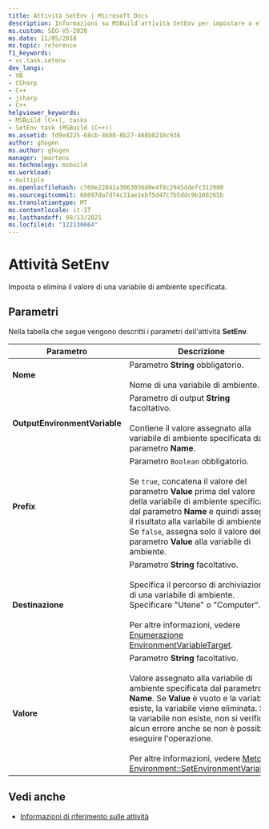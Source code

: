 ```yaml
---
title: Attività SetEnv | Microsoft Docs
description: Informazioni su MSBuild'attività SetEnv per impostare o eliminare il valore di una variabile di ambiente specificata.
ms.custom: SEO-VS-2020
ms.date: 11/05/2018
ms.topic: reference
f1_keywords:
- vc.task.setenv
dev_langs:
- VB
- CSharp
- C++
- jsharp
- C++
helpviewer_keywords:
- MSBuild (C++), tasks
- SetEnv task (MSBuild (C++))
ms.assetid: fd9e4225-68cb-4608-8b27-468b0218c936
author: ghogen
ms.author: ghogen
manager: jmartens
ms.technology: msbuild
ms.workload:
- multiple
ms.openlocfilehash: c760e22842a3063036d0e4f8c2945ddefc312900
ms.sourcegitcommit: 68897da7d74c31ae1ebf5d47c7b5ddc9b108265b
ms.translationtype: MT
ms.contentlocale: it-IT
ms.lasthandoff: 08/13/2021
ms.locfileid: "122136664"
---
```

# <a name="setenv-task"></a>Attività SetEnv

Imposta o elimina il valore di una variabile di ambiente specificata.

## <a name="parameters"></a>Parametri

 Nella tabella che segue vengono descritti i parametri dell'attività **SetEnv**.

|Parametro|Descrizione|
|---------------|-----------------|
|**Nome**|Parametro **String** obbligatorio.<br /><br /> Nome di una variabile di ambiente.|
|**OutputEnvironmentVariable**|Parametro di output **String** facoltativo.<br /><br /> Contiene il valore assegnato alla variabile di ambiente specificata dal parametro **Name**.|
|**Prefix**|Parametro `Boolean` obbligatorio.<br /><br /> Se `true`, concatena il valore del parametro **Value** prima del valore della variabile di ambiente specificato dal parametro **Name** e quindi assegna il risultato alla variabile di ambiente. Se `false`, assegna solo il valore del parametro **Value** alla variabile di ambiente.|
|**Destinazione**|Parametro **String** facoltativo.<br /><br /> Specifica il percorso di archiviazione di una variabile di ambiente. Specificare "Utene" o "Computer".<br /><br /> Per altre informazioni, vedere [Enumerazione EnvironmentVariableTarget](xref:System.EnvironmentVariableTarget).|
|**Valore**|Parametro **String** facoltativo.<br /><br /> Valore assegnato alla variabile di ambiente specificata dal parametro **Name**. Se **Value** è vuoto e la variabile esiste, la variabile viene eliminata. Se la variabile non esiste, non si verifica alcun errore anche se non è possibile eseguire l'operazione.<br /><br /> Per altre informazioni, vedere [Metodo Environment::SetEnvironmentVariable](xref:System.Environment.SetEnvironmentVariable%2A).|

## <a name="see-also"></a>Vedi anche

- [Informazioni di riferimento sulle attività](../msbuild/msbuild-task-reference.md)
